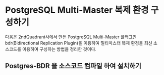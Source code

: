 # PostgreSQL Multi-Master 복제 환경 구성하기
다음은 2ndQuadrant사에서 만든 PostgreSQL Multi-Master 플러그인 bdr(Bidirectional Replication Plugin)을 이용하여 멀티마스터 복제 환경을 최신 소스코드를 이용하여 구성하는 방법을 정리한 것이다.

## Postgres-BDR 을 소스코드 컴파일 하여 설치하기

### 